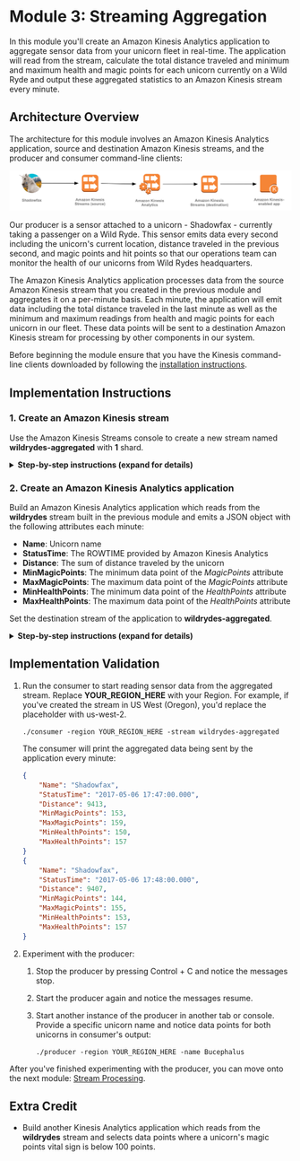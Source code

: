 # Module 3: Streaming Aggregation

In this module you'll create an Amazon Kinesis Analytics application to aggregate sensor data from your unicorn fleet in real-time. The application will read from the stream, calculate the total distance traveled and minimum and maximum health and magic points for each unicorn currently on a Wild Ryde and output these aggregated statistics to an Amazon Kinesis stream every minute.

## Architecture Overview

The architecture for this module involves an Amazon Kinesis Analytics application, source and destination Amazon Kinesis streams, and the producer and consumer command-line clients:

<kbd>![Architecture](../images/streaming-aggregation-architecture.png)</kbd>

Our producer is a sensor attached to a unicorn - Shadowfax - currently taking a passenger on a Wild Ryde. This sensor emits data every second including the unicorn's current location, distance traveled in the previous second, and magic points and hit points so that our operations team can monitor the health of our unicorns from Wild Rydes headquarters.

The Amazon Kinesis Analytics application processes data from the source Amazon Kinesis stream that you created in the previous module and aggregates it on a per-minute basis. Each minute, the application will emit data including the total distance traveled in the last minute as well as the minimum and maximum readings from health and magic points for each unicorn in our fleet. These data points will be sent to a destination Amazon Kinesis stream for processing by other components in our system.

Before beginning the module ensure that you have the Kinesis command-line clients downloaded by following the [installation instructions][client-installation].

## Implementation Instructions

### 1. Create an Amazon Kinesis stream

Use the Amazon Kinesis Streams console to create a new stream named **wildrydes-aggregated** with **1** shard.

<details>
<summary><strong>Step-by-step instructions (expand for details)</strong></summary><p>

1. From the AWS Console click **Services** then select **Kinesis** under Analytics.

1. Click **Go to Streams console**.

1. Click **Create Kinesis stream**.

1. Enter `wildrydes-aggregated` into **Kinesis stream name** and `1` into **Number of shards**, then click **Create Kinesis stream**.

1. Within 60 seconds, your stream will be **ACTIVE** and ready to store real-time streaming data.

    <kbd>![Stream created screenshot](../images/streaming-aggregation-stream-created.png)</kbd>

</p></details>

### 2. Create an Amazon Kinesis Analytics application

Build an Amazon Kinesis Analytics application which reads from the **wildrydes** stream built in the previous module and emits a JSON object with the following attributes each minute:

- **Name**: Unicorn name
- **StatusTime**: The ROWTIME provided by Amazon Kinesis Analytics
- **Distance**: The sum of distance traveled by the unicorn
- **MinMagicPoints**: The minimum data point of the _MagicPoints_ attribute
- **MaxMagicPoints**: The maximum data point of the _MagicPoints_ attribute
- **MinHealthPoints**: The minimum data point of the _HealthPoints_ attribute
- **MaxHealthPoints**: The maximum data point of the _HealthPoints_ attribute

Set the destination stream of the application to **wildrydes-aggregated**.

<details>
<summary><strong>Step-by-step instructions (expand for details)</strong></summary><p>

1. Run the producer to start emiting sensor data to the stream. Replace **YOUR\_REGION\_HERE** with your Region. For example, if you've created the stream in US West (Oregon), you'd replace the placeholder with us-west-2.

	```console
	./producer -region YOUR_REGION_HERE
	```

	The producer emits a message a second to the stream and prints a period to the screen.

	```console
	$ ./producer -region us-east-1
	..................................................
	```

	Activately producing sensor data while we're building our application will allow Amazon Kinesis Analytics to auto-detect our schema.

1. From the AWS Console click **Services** then select **Kinesis** under Analytics.

1. Click **Go to the Analytics console**.

1. Click **Create application**.

1. Enter `wildrydes` into **Application name** and then click **Create application**.

1. Click **Connect to a source** and click **wildrydes**.

	<kbd>![Select source screenshot](../images/streaming-aggregation-source-streams.png)</kbd>

1. Scroll down to and ensure our schema was properly auto-discovered:

	<kbd>![Schema discovery screenshot](../images/streaming-aggregation-schema-discovery.png)</kbd>

1. Click **Edit schema** to explore the schema:

	<kbd>![Schema screenshot](../images/streaming-aggregation-schema.png)</kbd>

	Ensure that the data types in your auto-discovered schema match with the screenshot above. If not, adjust the data types and click **Save schema and update stream samples**.

1. Click **Exit** and **Save and continue**.

1. Click **Go to SQL editor**. This will open up an interactive query session where we can build a query on top of our real-time Amazon Kinesis stream. If promoted, click **Yes, start application**.

1. Copy and paste the following SQL query:

	```sql
	CREATE OR REPLACE STREAM "DESTINATION_SQL_STREAM" (
	  "Name"                VARCHAR(32),
	  "StatusTime"          TIMESTAMP,
	  "Distance"            SMALLINT,
	  "MinMagicPoints"      SMALLINT,
	  "MaxMagicPoints"      SMALLINT,
	  "MinHealthPoints"     SMALLINT,
	  "MaxHealthPoints"     SMALLINT
	);

	CREATE OR REPLACE PUMP "STREAM_PUMP" AS
	  INSERT INTO "DESTINATION_SQL_STREAM"
	    SELECT STREAM "Name", "ROWTIME", SUM("Distance"), MIN("MagicPoints"),
	                  MAX("MagicPoints"), MIN("HealthPoints"), MAX("HealthPoints")
	    FROM "SOURCE_SQL_STREAM_001"
	    GROUP BY FLOOR("SOURCE_SQL_STREAM_001"."ROWTIME" TO MINUTE), "Name";
	```

1. Click **Save and run SQL**. Each minute, you will see rows arrive containing the aggregated data:

	<kbd>![Rows screenshot](../images/streaming-aggregation-rows.png)</kbd>
	
1. Click the **exit (done)** link.

1. Click the **Destination** tab and click on **Add destination**.

	<kbd>![Destination streams screenshot](../images/streaming-aggregation-destination-streams.png)</kbd>

1. Click **wildrydes-aggregated** to set the destination stream and click **Save and continue**.

</p></details>

## Implementation Validation

1. Run the consumer to start reading sensor data from the aggregated stream. Replace **YOUR\_REGION\_HERE** with your Region. For example, if you've created the stream in US West (Oregon), you'd replace the placeholder with us-west-2.

	```console
	./consumer -region YOUR_REGION_HERE -stream wildrydes-aggregated
	```

	The consumer will print the aggregated data being sent by the application every minute:

	```json
	{
	    "Name": "Shadowfax",
	    "StatusTime": "2017-05-06 17:47:00.000",
	    "Distance": 9413,
	    "MinMagicPoints": 153,
	    "MaxMagicPoints": 159,
	    "MinHealthPoints": 150,
	    "MaxHealthPoints": 157
	}
	{
	    "Name": "Shadowfax",
	    "StatusTime": "2017-05-06 17:48:00.000",
	    "Distance": 9407,
	    "MinMagicPoints": 144,
	    "MaxMagicPoints": 155,
	    "MinHealthPoints": 153,
	    "MaxHealthPoints": 157
	}
	```

1. Experiment with the producer:

	1. Stop the producer by pressing Control + C and notice the messages stop.

	1. Start the producer again and notice the messages resume.

	1. Start another instance of the producer in another tab or console. Provide a specific unicorn name and notice data points for both unicorns in consumer's output:

		```console
		./producer -region YOUR_REGION_HERE -name Bucephalus
		```

After you've finished experimenting with the producer, you can move onto the next module: [Stream Processing][stream-processing-module].

## Extra Credit

- Build another Kinesis Analytics application which reads from the **wildrydes** stream and selects data points where a unicorn's magic points vital sign is below 100 points.

[stream-processing-module]: ../4_StreamProcessing/README.md
[client-installation]: ../README.md#kinesis-command-line-clients

